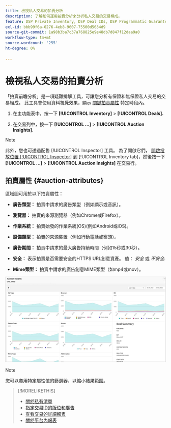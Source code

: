 ```yaml
---
title: 檢視私人交易的拍賣分析
description: 了解如何運用拍賣分析來分析私人交易的交易構成。
feature: DSP Private Inventory, DSP Deal IDs, DSP Programmatic Guaranteed Deals
exl-id: bbb99f6a-0276-4eb8-9607-75500d5634d9
source-git-commit: 1a98b3ba7c37a768825e9e48db7d847f12daa9a0
workflow-type: tm+mt
source-wordcount: '255'
ht-degree: 0%

---
```


# 檢視私人交易的拍賣分析

「拍賣前瞻分析」是一項疑難排解工具，可讓您分析有保證和無保證私人交易的交易組成。 此工具會使用資料視覺效果，顯示 [關鍵拍賣屬性](#auction-attributes) 特定時段內。

1. 在主功能表中，按一下 **[!UICONTROL Inventory]** > **[!UICONTROL Deals].**

1. 在交易列中，按一下  **[!UICONTROL ...]** > **[!UICONTROL Auction Insights]**.

>[!NOTE]
>
>此外，您也可透過配售 [!UICONTROL Inspector] 工具。 為了開啟它們， [開啟投放位置 [!UICONTROL Inspector]](/help/dsp/campaign-management/reports/placement-details-view.md) 到 [!UICONTROL Inventory tab]，然後按一下 **[!UICONTROL ...]** > **[!UICONTROL Auction Insights]** 在交易行。

## 拍賣屬性 {#auction-attributes}

區域圖可用於以下拍賣屬性：

* **廣告類型：** 拍賣中請求的廣告類型（例如顯示或音訊）。

* **瀏覽器：** 拍賣的來源瀏覽器（例如Chrome或Firefox）。

* **作業系統：** 拍賣始發的作業系統(OS)(例如Android或iOS)。

* **設備類型：** 拍賣的來源裝置（例如行動電話或案頭）。

* **廣告期間：** 拍賣中請求的最大廣告持續時間（例如15秒或30秒）。

* **安全：** 表示拍賣是否需要安全的HTTPS URL創意資產。 值： <i>安全</i> 或 <i>不安全</i>.

* **Mime類型：** 拍賣中請求的廣告創意MIME類型（如mp4或mov）。

![拍賣分析](/help/dsp/assets/auction-insights.png)

>[!NOTE]
>
>您可以套用特定屬性值的篩選器，以縮小結果範圍。

>[!MORELIKETHIS]
>
>* [關於私有清單](private-inventory-about.md)
>* [指定交易ID的版位和廣告](deal-id-attach-placements.md)
>* [查看交易的詳細報表](deal-view-report.md)
>* [關於平台內報表](/help/dsp/campaign-management/reports/campaign-reports-about.md)

